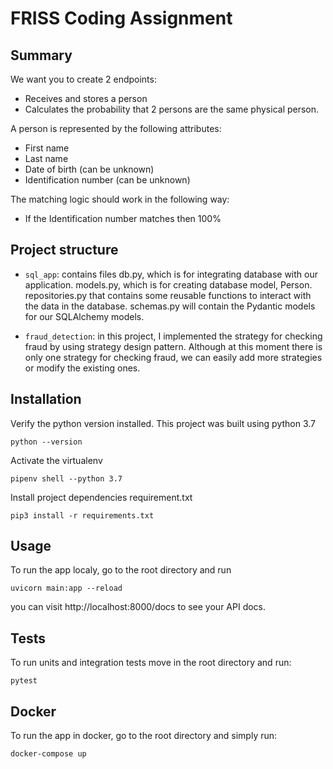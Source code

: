 # FRISS Coding Assignment

## Summary

We want you to create 2 endpoints:
- Receives and stores a person
- Calculates the probability that 2 persons are the same physical person.

A person is represented by the following attributes:
- First name
- Last name
- Date of birth (can be unknown)
- Identification number (can be unknown)

The matching logic should work in the following way:
- If the Identification number matches then 100%


## Project structure


- `sql_app`: contains files db.py, which is for integrating database with our application.
models.py, which is for creating database model, Person.
repositories.py that contains some reusable functions to interact with the data in the database. schemas.py will contain the Pydantic models for our SQLAlchemy models.

- `fraud_detection`: in this project, I implemented the strategy for checking fraud by using strategy design pattern. Although at this moment there is only one strategy for checking fraud, we can easily add more strategies or modify the existing ones.

## Installation

Verify the python version installed. This project was built using python 3.7
```
python --version
```

Activate the virtualenv
```
pipenv shell --python 3.7
```

Install project dependencies requirement.txt
```
pip3 install -r requirements.txt
```

## Usage

To run the app localy, go to the root directory and run
```
uvicorn main:app --reload
```

you can visit http://localhost:8000/docs to see your API docs.

## Tests

To run units and integration tests move in the root directory and run:

```
pytest
```

## Docker

To run the app in docker, go to the root directory and simply run:

```
docker-compose up
```
